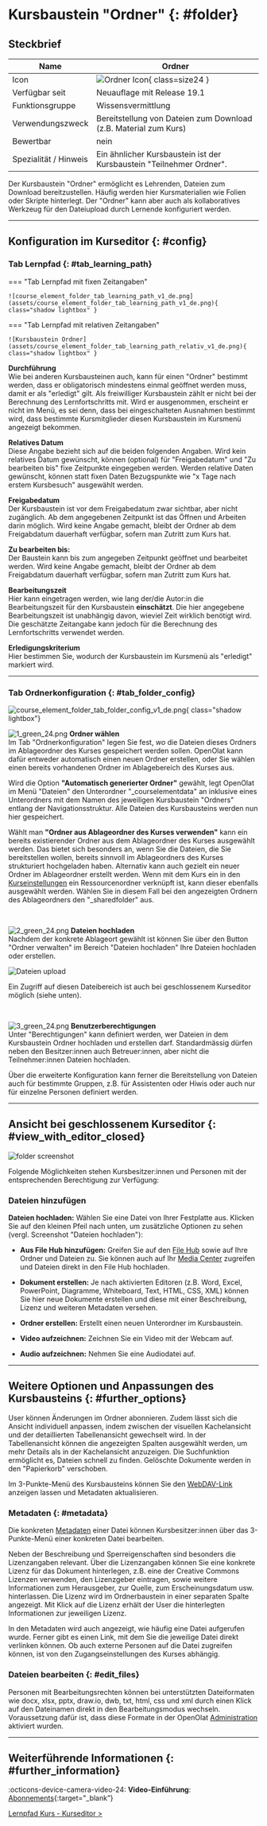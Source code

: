 # Kursbaustein "Ordner" {: #folder}

## Steckbrief

Name | Ordner
---------|----------
Icon | ![Ordner Icon](assets/folder.png){ class=size24  }
Verfügbar seit | Neuauflage mit Release 19.1
Funktionsgruppe | Wissensvermittlung
Verwendungszweck | Bereitstellung von Dateien zum Download (z.B. Material zum Kurs)
Bewertbar | nein
Spezialität / Hinweis | Ein ähnlicher Kursbaustein ist der Kursbaustein "Teilnehmer Ordner". 


Der Kursbaustein "Ordner" ermöglicht es Lehrenden, Dateien zum Download bereitzustellen. Häufig werden hier Kursmaterialien wie Folien oder Skripte hinterlegt. Der "Ordner" kann aber auch als kollaboratives Werkzeug für den Dateiupload durch Lernende konfiguriert werden.

---

## Konfiguration im Kurseditor {: #config}

### Tab Lernpfad {: #tab_learning_path}

=== "Tab Lernpfad mit fixen Zeitangaben"
    
    ![course_element_folder_tab_learning_path_v1_de.png](assets/course_element_folder_tab_learning_path_v1_de.png){ class="shadow lightbox" }


=== "Tab Lernpfad mit relativen Zeitangaben"

    ![Kursbaustein Ordner](assets/course_element_folder_tab_learning_path_relativ_v1_de.png){ class="shadow lightbox" } 



**Durchführung**<br>
Wie bei anderen Kursbausteinen auch, kann für einen "Ordner" bestimmt werden, dass er obligatorisch mindestens einmal geöffnet werden muss, damit er als "erledigt" gilt. 
Als freiwilliger Kursbaustein zählt er nicht bei der Berechnung des Lernfortschritts mit.
Wird er ausgenommen, erscheint er nicht im Menü, es sei denn, dass bei eingeschalteten Ausnahmen bestimmt wird, dass bestimmte Kursmitglieder diesen Kursbaustein im Kursmenü angezeigt bekommen.


**Relatives Datum**<br>
Diese Angabe bezieht sich auf die beiden folgenden Angaben. Wird kein relatives Datum gewünscht, können (optional) für "Freigabedatum" und "Zu bearbeiten bis" fixe Zeitpunkte eingegeben werden. Werden relative Daten gewünscht, können statt fixen Daten Bezugspunkte wie "x Tage nach erstem Kursbesuch" ausgewählt werden.


**Freigabedatum**<br>
Der Kursbaustein ist vor dem Freigabedatum zwar sichtbar, aber nicht zugänglich. Ab dem angegebenen Zeitpunkt ist das Öffnen und Arbeiten darin möglich. Wird keine Angabe gemacht, bleibt der Ordner ab dem Freigabdatum dauerhaft verfügbar, sofern man Zutritt zum Kurs hat.


**Zu bearbeiten bis:**<br>
Der Baustein kann bis zum angegeben Zeitpunkt geöffnet und bearbeitet werden. 
Wird keine Angabe gemacht, bleibt der Ordner ab dem Freigabdatum dauerhaft verfügbar, sofern man Zutritt zum Kurs hat. 


**Bearbeitungszeit**<br>
Hier kann eingetragen werden, wie lang der/die Autor:in die Bearbeitungszeit für den Kursbaustein **einschätzt**. Die hier angegebene Bearbeitungszeit ist unabhängig davon, wieviel Zeit wirklich benötigt wird. Die geschätzte Zeitangabe kann jedoch für die Berechnung des Lernfortschritts verwendet werden.


**Erledigungskriterium**<br>
Hier bestimmen Sie, wodurch der Kursbaustein im Kursmenü als "erledigt" markiert wird.

---

### Tab Ordnerkonfiguration {: #tab_folder_config}

![course_element_folder_tab_folder_config_v1_de.png](assets/course_element_folder_tab_folder_config_v1_de.png){ class="shadow lightbox"}

![1_green_24.png](assets/1_green_24.png) **Ordner wählen**<br>
Im Tab "Ordnerkonfiguration" legen Sie fest, *wo* die Dateien dieses Ordners im Ablageordner des Kurses gespeichert werden sollen. OpenOlat kann dafür entweder automatisch einen neuen Ordner erstellen, oder Sie wählen einen bereits vorhandenen Ordner im Ablagebereich des Kurses aus.

Wird die Option **"Automatisch generierter Ordner"** gewählt, legt OpenOlat im Menü "Dateien" den Unterordner "_courselementdata" an inklusive eines Unterordners mit dem Namen des jeweiligen Kursbaustein "Ordners" entlang der Navigationsstruktur. Alle Dateien des Kursbausteins werden nun hier gespeichert.

Wählt man **"Ordner aus Ablageordner des Kurses verwenden"** kann ein bereits existierender Ordner aus dem Ablageordner des Kurses ausgewählt werden. Das bietet sich besonders an, wenn Sie die Dateien, die Sie bereitstellen wollen, bereits sinnvoll im Ablageordners des Kurses strukturiert hochgeladen haben. Alternativ kann auch gezielt ein neuer Ordner im Ablageordner erstellt werden. Wenn mit dem Kurs ein in den [Kurseinstellungen](../learningresources/Course_Settings.de.md) ein Ressourcenordner verknüpft ist, kann dieser ebenfalls ausgewählt werden. Wählen Sie in diesem Fall bei den angezeigten Ordnern des Ablageordners den "_sharedfolder" aus.

<br>

![2_green_24.png](assets/2_green_24.png) **Dateien hochladen**<br>
Nachdem der konkrete Ablageort gewählt ist können Sie über den Button "Ordner verwalten" im Bereich "Dateien hochladen" Ihre Dateien hochladen oder erstellen. 

![Dateien upload](assets/KB_Ordner_Datei_upload.png )

Ein Zugriff auf diesen Dateibereich ist auch bei geschlossenem Kurseditor möglich (siehe unten).

<br>

![3_green_24.png](assets/3_green_24.png) **Benutzerberechtigungen**<br>
Unter "Berechtigungen" kann definiert werden, wer Dateien in dem Kursbaustein Ordner hochladen und erstellen darf. Standardmässig dürfen neben den Besitzer:innen auch Betreuer:innen, aber nicht die Teilnehmer:innen Dateien hochladen.

Über die erweiterte Konfiguration kann ferner die Bereitstellung von Dateien auch für bestimmte Gruppen, z.B. für Assistenten oder Hiwis oder auch nur für einzelne Personen definiert werden. 

---

## Ansicht bei geschlossenem Kurseditor {: #view_with_editor_closed}

![folder screenshot](assets/Kursbasutein_Ordner_191a.jpg)

Folgende Möglichkeiten stehen Kursbesitzer:innen und Personen mit der entsprechenden Berechtigung zur Verfügung:

### Dateien hinzufügen

**Dateien hochladen:** Wählen Sie eine Datei von Ihrer Festplatte aus. Klicken Sie auf den kleinen Pfeil nach unten, um zusätzliche Optionen zu sehen (vergl. Screenshot "Dateien hochladen"):

 * **Aus File Hub hinzufügen:** Greifen Sie auf den [File Hub](../personal_menu/File_Hub.de.md) sowie auf Ihre Ordner und Dateien zu. Sie können auch auf Ihr [Media Center](../personal_menu/Media_Center.de.md) zugreifen und Dateien direkt in den File Hub hochladen.
  
* **Dokument erstellen:** Je nach aktivierten Editoren (z.B. Word, Excel, PowerPoint, Diagramme, Whiteboard, Text, HTML, CSS, XML) können Sie hier neue Dokumente erstellen und diese mit einer Beschreibung, Lizenz und weiteren Metadaten versehen.
  
* **Ordner erstellen:** Erstellt einen neuen Unterordner im Kursbaustein.
  
* **Video aufzeichnen:** Zeichnen Sie ein Video mit der Webcam auf.
  
* **Audio aufzeichnen:** Nehmen Sie eine Audiodatei auf.

---

## Weitere Optionen und Anpassungen des Kursbausteins {: #further_options}

User können Änderungen im Ordner abonnieren. Zudem lässt sich die Ansicht individuell anpassen, indem zwischen der visuellen Kachelansicht und der detaillierten Tabellenansicht gewechselt wird. In der Tabellenansicht können die angezeigten Spalten ausgewählt werden, um mehr Details als in der Kachelansicht anzuzeigen. Die Suchfunktion ermöglicht es, Dateien schnell zu finden. Gelöschte Dokumente werden in den "Papierkorb" verschoben.

Im 3-Punkte-Menü des Kursbausteins können Sie den [WebDAV-Link](../basic_concepts/Using_WebDAV.de.md) anzeigen lassen und Metadaten aktualisieren. 


### Metadaten {: #metadata}

Die konkreten [Metadaten](../basic_concepts/Full_Text_Search.de.md#metadata) einer Datei können Kursbesitzer:innen über das 3-Punkte-Menü einer konkreten Datei bearbeiten. 

Neben der Beschreibung und Sperreigenschaften sind besonders die Lizenzangaben relevant. Über die Lizenzangaben können Sie eine konkrete Lizenz für das Dokument hinterlegen, z.B. eine der Creative Commons Lizenzen verwenden, den Lizenzgeber eintragen, sowie weitere Informationen zum Herausgeber, zur Quelle, zum Erscheinungsdatum usw. hinterlassen. Die Lizenz wird im Ordnerbaustein in einer separaten Spalte angezeigt. Mit Klick auf die Lizenz erhält der User die hinterlegten Informationen zur jeweiligen Lizenz.

In den Metadaten wird auch angezeigt, wie häufig eine Datei aufgerufen wurde. Ferner gibt es einen Link, mit dem Sie die jeweilige Datei direkt verlinken können. Ob auch externe Personen auf die Datei zugreifen können, ist von den Zugangseinstellungen des Kurses abhängig.


### Dateien bearbeiten {: #edit_files}

Personen mit Bearbeitungsrechten können bei unterstützten Dateiformaten wie docx, xlsx, pptx, draw.io, dwb, txt, html, css und xml durch einen Klick auf den Dateinamen direkt in den Bearbeitungsmodus wechseln. Voraussetzung dafür ist, dass diese Formate in der OpenOlat [Administration](../../manual_admin/administration/External_Tools_-_Administration.de.md) aktiviert wurden.

---

## Weiterführende Informationen {: #further_information}

:octicons-device-camera-video-24: **Video-Einführung**: [Abonnements](<https://www.youtube.com/embed/h9gOqt7TR7Q>){:target="_blank”}

[Lernpfad Kurs - Kurseditor >](../../manual_user/learningresources/Learning_path_course_Course_editor.de.md)<br>

